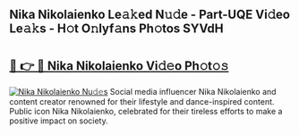 ## Nika Nikolaienko Le𝚊𝚔ed N𝚞𝚍e - Part-UQE Vi𝚍eo Le𝚊𝚔s - H𝚘t O𝚗lyf𝚊ns Ph𝚘tos SYVdH

# <h2><a href="http://hf30y4u.feru.top/?c=Nika+Nikolaienko">🔗 👉 🔴 Nika Nikolaienko Vi𝚍𝚎o Ph𝚘t𝚘𝚜</a></h2>

[![Nika Nikolaienko Nu𝚍𝚎s](https://i.imgur.com/0TWrTi3.gif)](http://hf30y4u.feru.top/?c=Nika+Nikolaienko)
Social media influencer Nika Nikolaienko and content creator renowned for their lifestyle and dance-inspired content. Public icon Nika Nikolaienko, celebrated for their tireless efforts to make a positive impact on society. 
